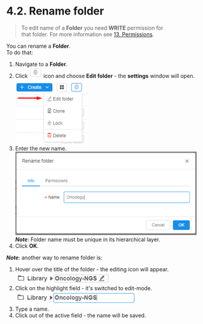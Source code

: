 # 4.2. Rename folder

> To edit name of a **Folder** you need **WRITE** permission for that folder. For more information see [13. Permissions](../13_Permissions/13._Permissions.md).

You can rename a **Folder**.  
To do that:

1. Navigate to a **Folder**.
2. Click ![CP_RenameFolder](attachments/RenameFolder_1.png) icon and choose **Edit folder** - the **settings** window will open.  
    ![CP_RenameFolder](attachments/RenameFolder_2.png)
3. Enter the new name.  
    ![CP_RenameFolder](attachments/RenameFolder_3.png)  
    **_Note_**: Folder name must be unique in its hierarchical layer.
4. Click **OK**.

**_Note_**: another way to rename folder is:

1. Hover over the title of the folder - the editing icon will appear.  
    ![CP_RenameFolder](attachments/RenameFolder_4.png)
2. Click on the highlight field - it's switched to edit-mode.  
    ![CP_RenameFolder](attachments/RenameFolder_5.png)
3. Type a name.
4. Click out of the active field - the name will be saved.
